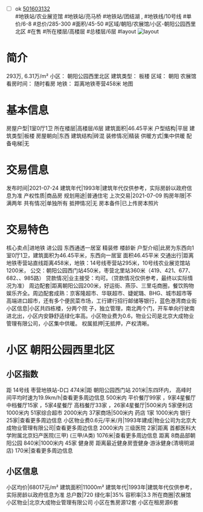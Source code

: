 - [ ] ok [501603132](https://bj.5i5j.com/ershoufang/501603132.html)  
 #地铁站/农业展览馆 #地铁站/亮马桥 #地铁站/团结湖 ,  #地铁线/10号线
#单价/6-8 #总价/285-300 #面积/45-50   #区域/朝阳/农展馆/小区-朝阳公园西里北区 #在售 #所在楼层/高楼层 #总楼层/6层 #layout 
![layout](http://image2a.5i5j.com/bdir/layout/50b9ef650b284a9b8cd6e0cfe90cbcb2.jpg_P5.jpg) 
# 简介 
 293万,  6.31万/m² 
小区： 朝阳公园西里北区
建筑类型： 板楼
区域： 朝阳 农展馆
看房时间： 随时看房
地铁： 距离地铁枣营458米 地图
# 基本信息 
 房屋户型|1室0厅1卫
所在楼层|高楼层/6层
建筑面积|46.45平米
户型结构|平层
建筑类型|板楼
房屋朝向|东西
建筑结构|砖混
装修情况|精装
供暖方式|集中供暖
配备电梯|无
# 交易信息 
 发布时间|2021-07-24
建筑年代|1993年|建筑年代仅供参考，实际房龄以政府信息为准
产权性质|商品房
规划用途|普通住宅
上次交易|2021-07-09
购房年限|不满两年
共有情况|单独所有
抵押情况|无
房本备件|已上传房本照片
# 交易特色 
 核心卖点|进地铁 进公园 东西通透一居室 精装修 楼龄新
户型介绍|此房为东西向1室0厅1卫，建筑面积为46.45平米，东西向一居室 面积46.45平米
交通出行|距离地铁枣营站直线距离458米，地铁：14号线枣营站295米，10号线农业展览馆站1200米， 公交：朝阳公园西门站450米，枣营北里站360米（419、421、677、682、、985路）
贷款情况|业主接受：均可。（贷款情况仅供参考，最终以实际情况为准）
周边配套|距离朝阳公园200米，好运街、燕莎、三里屯商圈，餐饮购物娱乐齐全。周边配套成熟：京客隆超市、华联超市、婕妮璐、BHG、城市超市等高端进口超市，还有多个便民菜市场，工行建行招行邮储等银行，蓝色港湾商业街
小区信息|小区共四栋楼，分两个院 子，独立管理，南北两个门，开车单向行驶南进北出，小区内安静舒适绿化率高。小区物业费为0.6，物业公司是北京大成物业管理有限公司，小区集中供暖。
权属抵押|无抵押，产权清晰。
# 小区 朝阳公园西里北区
## 小区指数 
 距 14号线 枣营地铁站-D口 474米|距 朝阳公园西门站 201米|东四环内， 高峰时间平均时速为19.9km/h|查看更多周边信息
500米内 平价餐厅99家 ，9家4星餐厅
中档餐厅15家 ，5家4星餐厅
高档餐厅33家 ，26家4星餐厅|500米内 5家便利店
1000米内 51家综合超市
2000米内 37家商场|500米内 药店 1家
1000米内 银行 25家|查看更多周边信息
小区物业费0.6元/平米/月|1993年建成|物业公司为北京大成物业管理有限公司|查看更多周边信息
2000米内 三级医院 2家|距离 首都医科大学附属北京妇产医院(三甲) (三甲/A类) 1076米|查看更多周边信息
距离 8商品部朝阳公园 840米|1000米内 45家 健身房
距离最近健身房壹健身·游泳健身(清境明湖店) 170米|查看更多周边信息
## 小区信息 
 小区均价|68017元/m²
建筑面积|11000m²
建筑年代|1993年|建筑年代仅供参考，实际房龄以政府信息为准
总户数|720
绿化率|35%
容积率|3.3
所在商圈|农展馆
小区物业|北京大成物业管理有限公司
小区在售房源12套
小区在租房源6套

